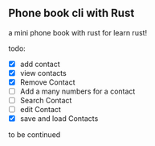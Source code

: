 ## Phone book cli with Rust

a mini phone book with rust for learn rust!

todo:

- [X] add contact
- [X] view contacts
- [X] Remove Contact
- [ ] Add a many numbers for a contact
- [ ] Search Contact
- [ ] edit Contact
- [X] save and load Contacts

to be continued
